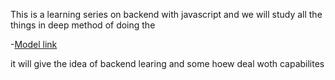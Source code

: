 This is a learning series on backend with javascript and we will study all the things in deep method of doing the 

-[Model link](https://app.eraser.io/workspace/YtPqZ1VogxGy1jzIDkzj)

it will give the idea of backend learing and some hoew deal woth capabilites

